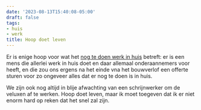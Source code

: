 ```yaml
---
date: '2023-08-13T15:40:08-05:00'
draft: false
tags:
- huis
- werk
title: Hoop doet leven
---
```


Er is enige hoop voor wat het [nog te doen werk in huis](/huis/todo) betreft: er is een mens die allerlei werk in huis doet en daar allemaal onderaannemers voor heeft, en die zou ons ergens na het einde vna het bouwverlof een offerte sturen voor zo ongeveer alles dat er nog te doen is in huis. 

We zijn ook nog altijd in blije afwachting van een schrijnwerker om de veluxen af te werken. Hoop doet leven, maar ik moet toegeven dat ik er niet enorm hard op reken dat het snel zal zijn. 

